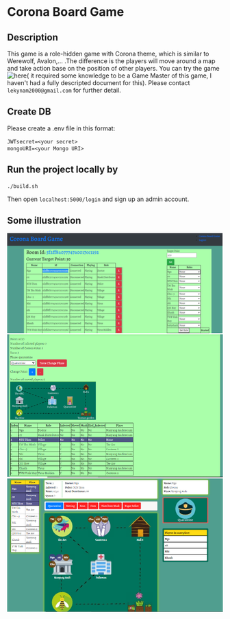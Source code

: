 # Corona Board Game
## Description
This game is a role-hidden game with Corona theme, which is similar to Werewolf, Avalon,... .The difference is the players will move around a map and take action base on the position of other players.
You can try the game ![here](https://corona-boardgame.herokuapp.com/)( it required some knowledge to be a Game Master of this game, I haven't had a fully descripted document for this). 
Please contact `lekynam2000@gmail.com` for further detail.
## Create DB 
Please create a .env file in this format:
```
JWTsecret=<your secret>
mongoURI=<your Mongo URI>
```
## Run the project locally by
```
./build.sh
```
Then open `localhost:5000/login` and sign up an admin account.

## Some illustration

![Admin1](illu/admin_1.PNG)
![Admin2](illu/admin_2.PNG)
![Player](illu/player.PNG)
